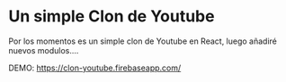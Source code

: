 # Un simple Clon de Youtube

Por los momentos es un simple clon de Youtube en React, luego añadiré nuevos modulos....

DEMO: https://clon-youtube.firebaseapp.com/
